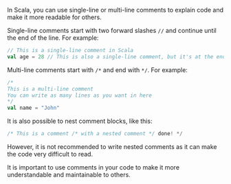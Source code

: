 In Scala, you can use single-line or multi-line comments to explain code and make it more readable for others. 

Single-line comments start with two forward slashes `//` and continue until the end of the line. For example: 

```scala
// This is a single-line comment in Scala
val age = 28 // This is also a single-line comment, but it's at the end of a line of code
```

Multi-line comments start with `/*` and end with `*/`. For example:

```scala
/*
This is a multi-line comment
You can write as many lines as you want in here
*/
val name = "John"
```

It is also possible to nest comment blocks, like this:

```scala
/* This is a comment /* with a nested comment */ done! */
```

However, it is not recommended to write nested comments as it can make the code very difficult to read.

It is important to use comments in your code to make it more understandable and maintainable to others.